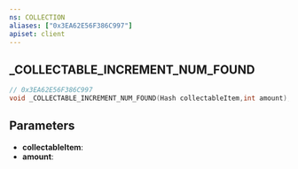 ```yaml
---
ns: COLLECTION
aliases: ["0x3EA62E56F386C997"]
apiset: client
---
```

## _COLLECTABLE_INCREMENT_NUM_FOUND

```c
// 0x3EA62E56F386C997
void _COLLECTABLE_INCREMENT_NUM_FOUND(Hash collectableItem,int amount);
```


## Parameters
* **collectableItem**:
* **amount**:



